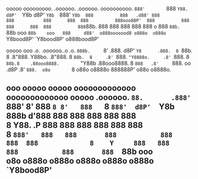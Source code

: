  ooooo        ooooooooo.     .oooooo.     .oooooo.   oooooooooo. 
`888'        `888   `Y88.  d8P'  `Y8b   d8P'  `Y8b  `888'   `Y8b 
 888          888   .d88' 888          888           888      888 
 888          888ooo88P'  888          888           888      888 
 888          888`88b.    888          888           888      888 
 888        o 888  `88b.  `88b    ooo  `88b    ooo   888     d88' 
 o888ooooood8 o888o  o888o  `Y8bood8P'   `Y8bood8P'  o888bood8P' 
 
 
ooooo      ooo       .o.        .oooooo..o       .o. 
`888b.     `8'      .888.      d8P'    `Y8      .888. 
 8 `88b.    8      .8"888.     Y88bo.          .8"888. 
 8   `88b.  8     .8' `888.     `"Y8888o.     .8' `888. 
 8     `88b.8    .88ooo8888.        `"Y88b   .88ooo8888. 
 8       `888   .8'     `888.  oo     .d8P  .8'     `888. 
o8o        `8  o88o     o8888o 888888P'    o88o     o8888o. 
 
 
 ooo        ooooo ooooo ooooooooooooo ooooooooooooo ooooo   .oooooo. 
 `88.       .888' `888' 8'   888   `8 8'   888   `8 `888'  d8P'  `Y8b 
  888b     d'888   888       888           888       888  888          
  8 Y88. .P  888   888       888           888       888  888           
  8  `888'   888   888       888           888       888  888            
  8    Y     888   888       888           888       888  `88b    ooo    
 o8o        o888o o888o     o888o         o888o     o888o  `Y8bood8P'   
----------------------------------------------------------------------- 
